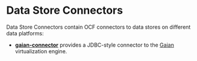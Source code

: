 <!-- SPDX-License-Identifier: Apache-2.0 -->
  
# Data Store Connectors

Data Store Connectors contain OCF connectors to data stores on different
data platforms:

* **[gaian-connector](gaian-connector)** provides a JDBC-style connector to the [Gaian](https://github.com/gaiandb/gaiandb) virtualization
engine.